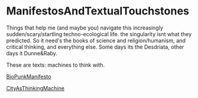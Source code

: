 # ManifestosAndTextualTouchstones
Things that help me (and maybe you) navigate this increasingly sudden/scary/startling techno-ecological life. the singularity isnt what they predicted. So it need's the books of science and religion/humanism, and critical thinking, and everything else. 
Some days its the Desdriata, other days it Dunne&Raby.

These are texts: machines to think with.

[BioPunkManifesto](http://www.briandegger.co.uk/ManifestosAndTextualTouchstones/BioPunkManifesto.html)

[CityAsThinkingMachine](http://www.briandegger.co.uk/ManifestosAndTextualTouchstones/CityAsThinkingMachine.html)
